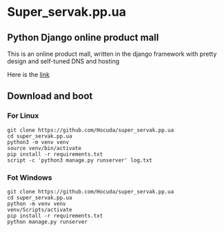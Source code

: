 # Super_servak.pp.ua

## Python Django online product mall

This is an online product mall, written in the django framework with pretty design
and self-tuned DNS and hosting

Here is the [link](http://super_servak.pp.ua:8000/)

## Download and boot

### For Linux
```
git clone https://github.com/Hocuda/super_servak.pp.ua
cd super_servak.pp.ua
python3 -m venv venv
source venv/bin/activate
pip install -r requirements.txt
script -c 'python3 manage.py runserver' log.txt
```

### Fot Windows
```
git clone https://github.com/Hocuda/super_servak.pp.ua
cd super_servak.pp.ua
python -m venv venv
venv/Scripts/activate
pip install -r requirements.txt
python manage.py runserver
```